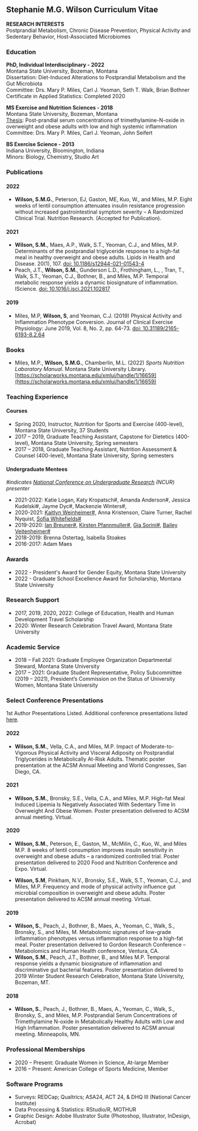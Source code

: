 ## Stephanie M.G. Wilson Curriculum Vitae

__RESEARCH INTERESTS__  
Postprandial Metabolism, Chronic Disease Prevention, Physical Activity and Sedentary Behavior, Host-Associated Microbiomes

### Education

__PhD, Individual Interdisciplinary - 2022__  
Montana State University, Bozeman, Montana  
Dissertation: Diet-Induced Alterations to Postprandial Metabolism and the Gut Microbiota   
Committee: Drs. Mary P. Miles, Carl J. Yeoman, Seth T. Walk, Brian Bothner  
Certificate in Applied Statistics: Completed 2020  


__MS Exercise and Nutrition Sciences - 2018__  
Montana State University, Bozeman, Montana  
[Thesis](https://scholarworks.montana.edu/xmlui/handle/1/15111): Post-prandial serum concentrations of trimethylamine-N-oxide in overweight and obese adults with low and high systemic inflammation  
Committee: Drs. Mary P. Miles, Carl J. Yeoman, John Seifert  


__BS Exercise Science - 2013__  
Indiana University, Bloomington, Indiana  
Minors: Biology, Chemistry, Studio Art  

### Publications

#### 2022  
  - __Wilson, S.M.G.__, Peterson, EJ, Gaston, ME, Kuo, W., and Miles, M.P. Eight weeks of lentil consumption attenuates insulin resistance progression without increased gastrointestinal symptom severity – A Randomized Clinical Trial. Nutrition Research. (Accepted for Publication).  

#### 2021  
  - __Wilson, S.M.__, Maes, A.P.,  Walk, S.T., Yeoman, C.J., and Miles, M.P. Determinants of the postprandial triglyceride response to a high-fat meal in healthy overweight and obese adults. Lipids in Health and Disease. 20(1), 107. [doi: 10.1186/s12944-021-01543-4](https://lipidworld.biomedcentral.com/articles/10.1186/s12944-021-01543-4)
  - Peach, J.T., __Wilson, S.M.__, Gunderson L.D., Frothingham, L., , Tran, T., Walk, S.T., Yeoman, C.J., Bothner, B., and Miles, M.P. Temporal metabolic response yields a dynamic biosignature of inflammation. IScience. [doi: 10.1016/j.isci.2021.102817](https://linkinghub.elsevier.com/retrieve/pii/S2589004221007859) 
		
#### 2019  
  - Miles, M.P, __Wilson, S__, and Yeoman, C.J. (2019) Physical Activity and Inflammation Phenotype Conversion. Journal of Clinical Exercise Physiology: June 2019, Vol. 8, No. 2, pp. 64-73. [doi: 10.31189/2165-6193-8.2.64](https://meridian.allenpress.com/jcep/article/8/2/64/433899/Physical-Activity-and-Inflammation-Phenotype)

### Books  
  - Miles, M.P., __Wilson, S.M.G.__, Chamberlin, M.L. (2022) _Sports Nutrition Laboratory Manual_. Montana State University Library. [https://scholarworks.montana.edu/xmlui/handle/1/16659](https://scholarworks.montana.edu/xmlui/handle/1/16659)

### Teaching Experience

#### Courses
  - Spring 2020, Instructor, Nutrition for Sports and Exercise (400-level), Montana State University, 37 Students  
  - 2017 – 2019, Graduate Teaching Assistant, Capstone for Dietetics (400-level), Montana State University, Spring semesters  
  - 2017 – 2018, Graduate Teaching Assistant, Nutrition Assessment & Counsel (400-level), Montana State University, Spring semesters  

#### Undergraduate Mentees  
*#indicates [National Conference on Undergraduate Research](https://www.cur.org/) (NCUR) presenter*

  - 2021-2022: Katie Logan, Katy Kropatsch#, Amanda Anderson#, Jessica Kudelski#, Jayme Dyc#, Mackenzie Winters#,   
  - 2020-2021:  [Kaitlyn Weinheimer#](https://apps.cur.org/ncur2021/archive/Display_NCUR.aspx?id=212703), Anna Kristenson, Claire Turner, Rachel Nyquist,  [Sofia Whitefields#](https://apps.cur.org/ncur2021/archive/Display_NCUR.aspx?id=212703)  
  - 2019-2020:  [Ian Breuner#](https://apps.cur.org/ncur2021/archive/Display_NCUR.aspx?id=116553),  [Kirsten Pfannmuller#](https://apps.cur.org/ncur2021/archive/Display_NCUR.aspx?id=116666),  [Gia Sorini#](https://apps.cur.org/ncur2021/archive/Display_NCUR.aspx?id=117180),  [Bailey Veitenheimer#](https://apps.cur.org/ncur2021/archive/Display_NCUR.aspx?id=117059)  
  - 2018-2019: Brenna Ostertag, Isabella Stoakes  
  - 2016-2017: Adam Maes  

### Awards 

  - 2022 - President's Award for Gender Equity, Montana State University
  - 2022 - Graduate School Excellence Award for Scholarship, Montana State University

### Research Support  

  - 2017, 2019, 2020, 2022: College of Education, Health and Human Development Travel Scholarship  
  - 2020: Winter Research Celebration Travel Award, Montana State University  

### Academic Service  

  - 2018 – Fall 2021: Graduate Employee Organization Departmental Steward, Montana State University  
  - 2017 – 2021: Graduate Student Representative, Policy Subcommittee (2019 – 2021), President’s Commission on the Status of University Women, Montana State University 

### Select Conference Presentations
1st Author Presentations Listed. Additional conference presentations listed [here](https://github.com/SWi1/SMG.Wilson/blob/main/ConferencePresentationsCtd.md).

#### 2022  

  - __Wilson, S.M.__, Vella, C.A., and Miles, M.P. Impact of Moderate-to-Vigorous Physical Activity and Visceral Adiposity on Postprandial Triglycerides in Metabolically At-Risk Adults. Thematic poster presentation at the ACSM Annual Meeting and World Congresses, San Diego, CA.
 
#### 2021

  - __Wilson, S.M.__, Bronsky, S.E., Vella, C.A., and Miles, M.P. High-fat Meal Induced Lipemia Is Negatively Associated With Sedentary Time In Overweight And Obese Women. Poster presentation delivered to ACSM annual meeting. Virtual.

#### 2020  

  - __Wilson, S.M.__, Peterson, E., Gaston, M., McMilin, C., Kuo, W., and Miles M.P. 8 weeks of lentil consumption improves insulin sensitivity in overweight and obese adults – a randomized controlled trial. Poster presentation delivered to 2020 Food and Nutrition Conference and Expo. Virtual.  

  - __Wilson, S.M__, Pinkham, N.V.,  Bronsky, S.E., Walk, S.T., Yeoman, C.J., and Miles, M.P. Frequency and mode of physical activity influence gut microbial composition in overweight and obese adults.  Poster presentation delivered to ACSM annual meeting. Virtual.   

#### 2019 

  - __Wilson, S.__, Peach, J., Bothner, B., Maes, A., Yeoman, C., Walk, S., Bronsky, S., and Miles, M. Metabolomic signatures of low-grade inflammation phenotypes versus inflammation response to a high-fat meal. Poster presentation delivered to Gordon Research Conference – Metabolomics and Human Health conference, Ventura, CA.  
  - __Wilson, S.M.__, Peach, J.T., Bothner, B., and Miles M.P. Temporal response yields a dynamic biosignature of inflammation and discriminative gut bacterial features. Poster presentation delivered to 2019 Winter Student Research Celebration, Montana State University, Bozeman, MT. 

#### 2018

  - __Wilson, S.__, Peach, J., Bothner, B., Maes, A., Yeoman, C., Walk, S., Bronsky, S., and Miles, M.P. Postprandial Serum Concentrations of Trimethylamine N-oxide in Metabolically Healthy Adults with Low and High Inflammation. Poster presentation delivered to ACSM annual meeting. Minneapolis, MN.

### Professional Memberships

  - 2020 – Present:	Graduate Women in Science, At-large Member  
  - 2016 – Present:	American College of Sports Medicine, Member


### Software Programs

  - Surveys: REDCap; Qualtrics; ASA24, ACT 24, & DHQ III (National Cancer Institute)
  - Data Processing & Statistics: RStudio/R, MOTHUR
  - Graphic Design: Adobe Illustrator Suite (Photoshop, Illustrator, InDesign, Acrobat)
